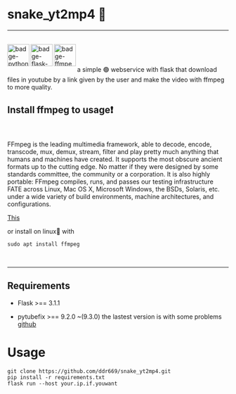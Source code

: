 # snake_yt2mp4 🐍
---
<br>
<img src="https://img.shields.io/badge/python-3.13.5-blue" alt="badge-python-3.13.5" width="50px" height="50px" align="left"/>
<img src="https://img.shields.io/badge/flask-3.1.1-green" alt="badge-flask-3.1.1" width="50px" height="50px" align="left"/>
<img src="https://img.shields.io/badge/ffmpeg-7.1.1-red" alt="badge-ffmpeg-7.1.1" width="50px" height="50px" align="left"/>
<br><br>

a simple 🟢 webservice with flask that download files in youtube by a link given by the user and make the video with ffmpeg to more quality.

## Install ffmpeg to usage❗

<br>

FFmpeg is the leading multimedia framework, able to decode, encode, transcode, mux, demux, stream, filter and play pretty much anything that humans and machines have created. It supports the most obscure ancient formats up to the cutting edge. No matter if they were designed by some standards committee, the community or a corporation. It is also highly portable: FFmpeg compiles, runs, and passes our testing infrastructure FATE across Linux, Mac OS X, Microsoft Windows, the BSDs, Solaris, etc. under a wide variety of build environments, machine architectures, and configurations.


[This](https://ffmpeg.org/download.html) 
<br>

or install on linux🐧 with <br>

``` sudo apt install ffmpeg ```

<br>

--- 

## Requirements 

- Flask >== 3.1.1
  
- pytubefix >== 9.2.0 ~(9.3.0) the lastest version is with some problems [github](https://github.com/JuanBindez/pytubefix)

# Usage

```git clone https://github.com/ddr669/snake_yt2mp4.git```
<br>
```pip install -r requirements.txt```
<br>
```flask run --host your.ip.if.youwant```

